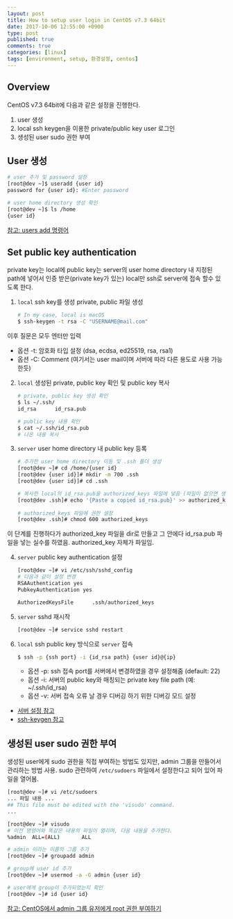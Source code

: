 ```yaml
---
layout: post
title: How to setup user login in CentOS v7.3 64bit
date: 2017-10-06 12:55:00 +0900
type: post
published: true
comments: true
categories: [linux]
tags: [environment, setup, 환경설정, centos]
---
```


## Overview
CentOS v7.3 64bit에 다음과 같은 설정을 진행한다.
1. user 생성 
2. local ssh keygen을 이용한 private/public key user 로그인
3. 생성된 user sudo 권한 부여

## User 생성
```sh
# user 추가 및 password 설정
[root@dev ~]$ useradd {user id}
password for {user id}: #Enter password

# user home directory 생성 확인
[root@dev ~]$ ls /home
{user id}
```
[참고: users add 명령어](https://www.centos.org/docs/5/html/5.1/Deployment_Guide/s2-users-add.html)

## Set public key authentication
private key는 local에 public key는 server의 user home directory 내 지정된 path에 넣어서
인증 받은(private key가 있는) local만 ssh로 server에 접속 할수 있도록 한다.

1. `local` ssh key를 생성 private, public 파일 생성
    ```sh
    # In my case, local is macOS
    $ ssh-keygen -t rsa -C "USERNAME@mail.com"
    ```
이후 질문은 모두 엔터만 입력 

   + 옵션 -t: 암호화 타입 설정 (dsa, ecdsa, ed25519, rsa, rsa1)
   + 옵션 -C: Comment (여기서는 user mail이며 서버에 따라 다른 용도로 사용 가능한듯)

2. `local` 생성된 private, public key 확인 및 public key 복사
    ```sh
    # private, public key 생성 확인
    $ ls ~/.ssh/
    id_rsa		id_rsa.pub
    
    # public key 내용 확인 
    $ cat ~/.ssh/id_rsa.pub
    # 나온 내용 복사
    ``` 

3. `server` user home directory 내 public key 등록
    ```sh
    # 추가한 user home directory 이동 및 .ssh 폴더 생성 
    [root@dev ~]# cd /home/{user id}
    [root@dev {user id}]# mkdir -m 700 .ssh
    [root@dev {user id}]# cd .ssh
    
    # 복사한 local의 id_rsa.pub을 authorized_keys 파일에 넣음 (파일이 없으면 생성됨)
    [root@dev .ssh]# echo '{Paste a copied id_rsa.pub}' >> authorized_keys
     
    # authorized_keys 파일에 권한 설정
    [root@dev .ssh]# chmod 600 authorized_keys
    ```
이 단계를 진행하다가 authorized_key 파일을 dir로 만들고 그 안에다 id_rsa.pub 파일을 넣는 실수를 하였음.
authorized_key 자체가 파일임.

4. `server` public key authentication 설정
    ```sh
    [root@dev ~]# vi /etc/ssh/sshd_config
    # 다음과 같이 설정 변경
    RSAAuthentication yes
    PubkeyAuthentication yes
    
    AuthorizedKeysFile      .ssh/authorized_keys
    ```
    
5. `server` sshd 재시작
    ```sh
    [root@dev ~]# service sshd restart
    ```

6. `local` ssh public key 방식으로 `server` 접속
    ```sh
    $ ssh -p {ssh port} -i {id_rsa path} {user id}@{ip}
    ```
    
    + 옵션 -p: ssh 접속 port를 서버에서 변경하였을 경우 설정해줌 (default: 22)
    + 옵션 -i: 서버의 public key와 매칭되는 private key file path (예: ~/.ssh/id_rsa)
    + 옵션 -v: 서버 접속 오류 날 경우 디버깅 하기 위한 디버깅 모드 설정
    
- [서버 설정 참고](http://javaworld.co.kr/62)
- [ssh-keygen 참고](http://storycompiler.tistory.com/112)

## 생성된 user sudo 권한 부여
생성된 user에게 sudo 권한을 직접 부여하는 방법도 있지만, admin 그룹을 만들어서 관리하는 방법 사용.
sudo 관련하여 `/etc/sudoers` 파일에서 설정한다고 되어 있어 파일을 열어봄.
```sh
[root@dev ~]# vi /etc/sudoers
... 파일 내용 ...
## This file must be edited with the 'visudo' command.
...

[root@dev ~]# visudo
# 이전 명령어와 똑같은 내용의 파일이 열리며, 다음 내용을 추가한다.
%admin  ALL=(ALL)       ALL

# admin 이라는 이름의 그룹 추가
[root@dev ~]# groupadd admin

# group에 user id 추가
[root@dev ~]# usermod -a -G admin {user id}

# user에게 group이 추가되었는지 확인
[root@dev ~]# id {user id}
```

[참고: CentOS에서 admin 그룹 유저에게 root 권한 부여하기](https://m.blog.naver.com/PostView.nhn?blogId=ships95&logNo=220232373983&proxyReferer=https%3A%2F%2Fwww.google.co.kr%2F)